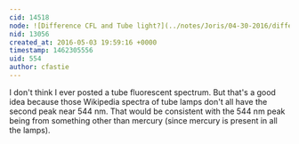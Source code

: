 ```yaml
---
cid: 14518
node: ![Difference CFL and Tube light?](../notes/Joris/04-30-2016/difference-cfl-and-tube-light)
nid: 13056
created_at: 2016-05-03 19:59:16 +0000
timestamp: 1462305556
uid: 554
author: cfastie
---
```


I don't think I ever posted a tube fluorescent spectrum. But that's a good idea because those Wikipedia spectra of tube lamps don't all have the second peak near 544 nm. That would be consistent with the 544 nm peak being from something other than mercury (since mercury is present in all the lamps).